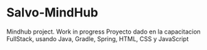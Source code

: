 # Salvo-MindHub
Mindhub project. Work in progress  Proyecto dado en la capacitacion FullStack, usando Java, Gradle, Spring, HTML, CSS y JavaScript
